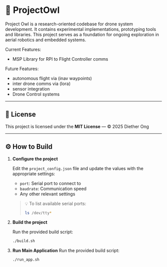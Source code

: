# 🦉 ProjectOwl

Project Owl is a research-oriented codebase for drone system development. It contains experimental implementations, prototyping tools and libraries. This project serves as a foundation for ongoing exploration in aerial robotics and embedded systems.

Current Features:
- MSP Library for RPI to Flight Controller comms

Future Features:
- autonomous flight via (inav waypoints)
- inter drone comms via (lora)
- sensor integration
- Drone Control systems

---

## 📄 License

This project is licensed under the **MIT License** — © 2025 Diether Ong

---

## ⚙️ How to Build

1. **Configure the project**

   Edit the `project_config.json` file and update the values with the appropriate settings:

   - `port`: Serial port to connect to  
   - `baudrate`: Communication speed  
   - Any other relevant settings

   > 💡 To list available serial ports:
   > ```bash
   > ls /dev/tty*
   > ```

2. **Build the project**

   Run the provided build script:
   ```bash
   ./build.sh

3. **Run Main Application**
   Run the provided build script:
   ```bash
   ./run_app.sh
